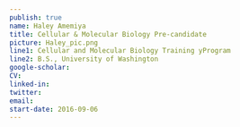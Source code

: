 ```yaml
---
publish: true
name: Haley Amemiya
title: Cellular & Molecular Biology Pre-candidate
picture: Haley_pic.png
line1: Cellular and Molecular Biology Training yProgram
line2: B.S., University of Washington
google-scholar: 
CV:
linked-in: 
twitter:
email:
start-date: 2016-09-06
---
```

